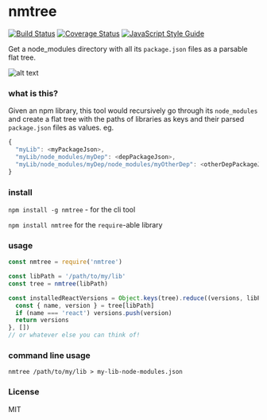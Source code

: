 # nmtree

[![Build Status](https://travis-ci.org/imsnif/nmtree.svg?branch=master)](https://travis-ci.org/imsnif/nmtree) [![Coverage Status](https://coveralls.io/repos/github/imsnif/nmtree/badge.svg?branch=master)](https://coveralls.io/github/imsnif/nmtree?branch=master) [![JavaScript Style Guide](https://img.shields.io/badge/code_style-standard-brightgreen.svg)](https://standardjs.com)

Get a node_modules directory with all its `package.json` files as a parsable flat tree.

![alt text](https://github.com/imsnif/nmtree/raw/master/docs/tty.gif )

### what is this?
Given an npm library, this tool would recursively go through its `node_modules` and create a flat tree with the paths of libraries as keys and their parsed `package.json` files as values.
eg.
```javascript
{
  "myLib": <myPackageJson>,
  "myLib/node_modules/myDep": <depPackageJson>,
  "myLib/node_modules/myDep/node_modules/myOtherDep": <otherDepPackageJson>
}
```
### install
`npm install -g nmtree` - for the cli tool

`npm install nmtree` for the `require`-able library

### usage
```javascript
const nmtree = require('nmtree')

const libPath = '/path/to/my/lib'
const tree = nmtree(libPath)

const installedReactVersions = Object.keys(tree).reduce((versions, libPath) => {
  const { name, version } = tree[libPath]
  if (name === 'react') versions.push(version)
  return versions
}, [])
// or whatever else you can think of!
```

### command line usage
```
nmtree /path/to/my/lib > my-lib-node-modules.json
```

### License
MIT

